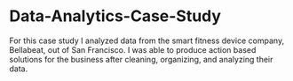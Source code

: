 # Data-Analytics-Case-Study
For this case study I analyzed data from the smart fitness device company, Bellabeat, out of San Francisco. I was able to produce action based solutions for the business after cleaning, organizing, and analyzing their data. 
